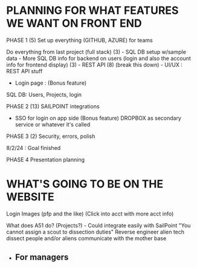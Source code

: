 # PLANNING FOR WHAT FEATURES WE WANT ON FRONT END

PHASE 1
(5) Set up everything (GITHUB, AZURE) for teams 

Do everything from last project (full stack)
(3) - SQL DB setup w/sample data - More SQL DB info for backend on users (login and also the account info for frontend display)
(3) - REST API
(8) (break this down) - UI/UX : REST API stuff
- Login page : (Bonus feature)

SQL DB: Users, Projects, login


PHASE 2
(13) SAILPOINT integrations
- SSO for login on app side (Bonus feature)
DROPBOX as secondary service or whatever it's called

PHASE 3
(2) Security, errors, polish


 8/2/24 : Goal finished


PHASE 4
Presentation planning


# WHAT'S GOING TO BE ON THE WEBSITE

Login
Images (pfp and the like) (Click into acct with more acct info) 

What does A51 do? (Projects?) - Could integrate easily with SailPoint "You cannot assign a scout to dissection duties"
Reverse engineer alien tech
dissect people and/or aliens
communicate with the mother base


* For managers
    - 

